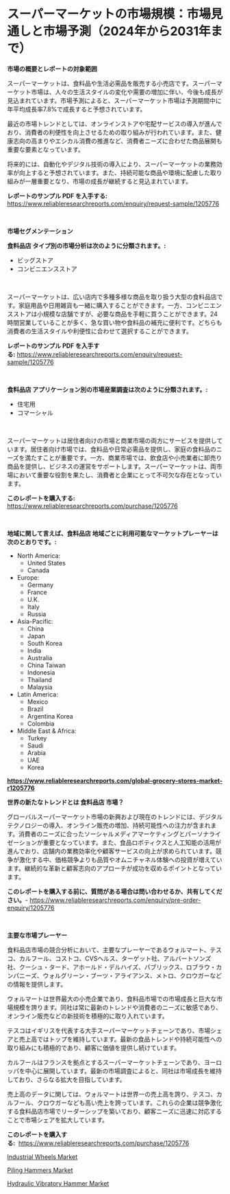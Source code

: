 <p><h1>スーパーマーケットの市場規模：市場見通しと市場予測（2024年から2031年まで）</h1></p><p><strong>市場の概要とレポートの対象範囲</strong></p>
<p><p>スーパーマーケットは、食料品や生活必需品を販売する小売店です。スーパーマーケット市場は、人々の生活スタイルの変化や需要の増加に伴い、今後も成長が見込まれています。市場予測によると、スーパーマーケット市場は予測期間中に年平均成長率7.8%で成長すると予想されています。</p><p>最近の市場トレンドとしては、オンラインストアや宅配サービスの導入が進んでおり、消費者の利便性を向上させるための取り組みが行われています。また、健康志向の高まりやエシカル消費の推進など、消費者ニーズに合わせた商品展開も重要な要素となっています。</p><p>将来的には、自動化やデジタル技術の導入により、スーパーマーケットの業務効率が向上すると予想されています。また、持続可能な商品や環境に配慮した取り組みが一層重要となり、市場の成長が継続すると見込まれています。</p></p>
<p><strong>レポートのサンプル PDF を入手する:</strong> <a href="https://www.reliableresearchreports.com/enquiry/request-sample/1205776">https://www.reliableresearchreports.com/enquiry/request-sample/1205776</a></p>
<p>&nbsp;</p>
<p><strong>市場セグメンテーション</strong></p>
<p><strong>食料品店 タイプ別の市場分析は次のように分類されます。:</strong></p>
<p><ul><li>ビッグストア</li><li>コンビニエンスストア</li></ul></p>
<p>&nbsp;</p>
<p><p>スーパーマーケットは、広い店内で多種多様な商品を取り扱う大型の食料品店です。家庭用品や日用雑貨も一緒に購入することができます。一方、コンビニエンスストアは小規模な店舗ですが、必要な商品を手軽に買うことができます。24時間営業していることが多く、急な買い物や食料品の補充に便利です。どちらも消費者の生活スタイルや利便性に合わせて選択することができます。</p></p>
<p><strong>レポートのサンプル PDF を入手する:</strong>&nbsp;<a href="https://www.reliableresearchreports.com/enquiry/request-sample/1205776">https://www.reliableresearchreports.com/enquiry/request-sample/1205776</a></p>
<p>&nbsp;</p>
<p><strong> 食料品店 アプリケーション別の市場産業調査は次のように分類されます。:</strong></p>
<p><ul><li>住宅用</li><li>コマーシャル</li></ul></p>
<p>&nbsp;</p>
<p><p>スーパーマーケットは居住者向けの市場と商業市場の両方にサービスを提供しています。居住者向け市場では、食料品や日常必需品を提供し、家庭の食料品のニーズを満たすことが重要です。一方、商業市場では、飲食店や小売業者に卸売り商品を提供し、ビジネスの運営をサポートします。スーパーマーケットは、両市場において重要な役割を果たし、消費者と企業にとって不可欠な存在となっています。</p></p>
<p><strong>このレポートを購入する:</strong>&nbsp; <a href="https://www.reliableresearchreports.com/purchase/1205776">https://www.reliableresearchreports.com/purchase/1205776</a></p>
<p>&nbsp;</p>
<p><strong>地域に関して言えば、食料品店 地域ごとに利用可能なマーケットプレーヤーは次のとおりです。:</strong></p>
<p><ul>
    <li>
        North America:
        <ul>
            <li>United States</li>
            <li>Canada</li>
        </ul>
    </li>
    <li>
        Europe:
        <ul>
            <li>Germany</li>
            <li>France</li>
            <li>U.K.</li>
            <li>Italy</li>
            <li>Russia</li>
        </ul>
    </li>
    <li>
        Asia-Pacific:
        <ul>
            <li>China</li>
            <li>Japan</li>
            <li>South Korea</li>
            <li>India</li>
            <li>Australia</li>
            <li>China Taiwan</li>
            <li>Indonesia</li>
            <li>Thailand</li>
            <li>Malaysia</li>
        </ul>
    </li>
    <li>
        Latin America:
        <ul>
            <li>Mexico</li>
            <li>Brazil</li>
            <li>Argentina Korea</li>
            <li>Colombia</li>
        </ul>
    </li>
    <li>
        Middle East & Africa:
        <ul>
            <li>Turkey</li>
            <li>Saudi</li>
            <li>Arabia</li>
            <li>UAE</li>
            <li>Korea</li>
        </ul>
    </li>
    </ul></p>
<p><strong><a href="https://www.reliableresearchreports.com/global-grocery-stores-market-r1205776">https://www.reliableresearchreports.com/global-grocery-stores-market-r1205776</a></strong>&nbsp;</p>
<p><strong>世界の新たなトレンドとは 食料品店 市場？</strong></p>
<p><p>グローバルスーパーマーケット市場の新興および現在のトレンドには、デジタルテクノロジーの導入、オンライン販売の増加、持続可能性への注力が含まれます。消費者のニーズに合ったソーシャルメディアマーケティングとパーソナライゼーションが重要となっています。また、食品ロボティクスと人工知能の活用が進んでおり、店舗内の業務効率化や顧客サービスの向上が求められています。競争が激化する中、価格競争よりも品質やオムニチャネル体験への投資が増えています。継続的な革新と顧客志向のアプローチが成功を収めるポイントとなっています。</p></p>
<p><strong>このレポートを購入する前に、質問がある場合は問い合わせるか、共有してください。</strong>- <a href="https://www.reliableresearchreports.com/enquiry/pre-order-enquiry/1205776">https://www.reliableresearchreports.com/enquiry/pre-order-enquiry/1205776</a></p>
<p>&nbsp;</p>
<p><strong>主要な市場プレーヤー</strong></p>
<p><p>食料品店市場の競合分析において、主要なプレーヤーであるウォルマート、テスコ、カルフール、コストコ、CVSヘルス、ターゲット社、アルバートソンズ社、クーシュ・タード、アホールド・デルハイズ、パブリックス、ロブラウ・カンパニーズ、ウォルグリーン・ブーツ・アライアンス、メトロ、クロウガーなどの情報を提供します。</p><p>ウォルマートは世界最大の小売企業であり、食料品市場での市場成長と巨大な市場規模を誇ります。同社は常に最新のトレンドや消費者のニーズに敏感であり、オンライン販売などの新技術を積極的に取り入れています。</p><p>テスコはイギリスを代表する大手スーパーマーケットチェーンであり、市場シェアと売上高ではトップを維持しています。最新の食品トレンドや持続可能性への取り組みにも積極的であり、顧客に価値を提供し続けています。</p><p>カルフールはフランスを拠点とするスーパーマーケットチェーンであり、ヨーロッパを中心に展開しています。最新の市場調査によると、同社は市場成長を維持しており、さらなる拡大を目指しています。</p><p>売上高のデータに関しては、ウォルマートは世界一の売上高を誇り、テスコ、カルフール、クロウガーなども高い売上を誇っています。これらの企業は競争激化する食料品店市場でリーダーシップを築いており、顧客ニーズに迅速に対応することで市場シェアを拡大しています。</p></p>
<p><strong>このレポートを購入する:</strong>&nbsp;&nbsp;<a href="https://www.reliableresearchreports.com/purchase/1205776">https://www.reliableresearchreports.com/purchase/1205776</a></p>
<p><p><a href="https://github.com/eeaveuhhh/Market-Research-Report-List-2/blob/main/industrial-wheels-market.md">Industrial Wheels Market</a></p><p><a href="https://github.com/YashRP12/Market-Research-Report-List-4/blob/main/piling-hammers-market.md">Piling Hammers Market</a></p><p><a href="https://github.com/khayangel/Market-Research-Report-List-3/blob/main/hydraulic-vibratory-hammer-market.md">Hydraulic Vibratory Hammer Market</a></p></p>